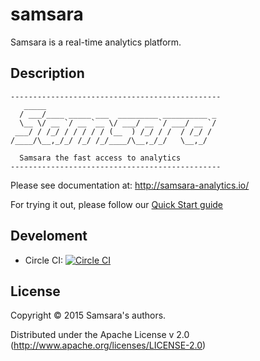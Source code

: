 # samsara

Samsara is a real-time analytics platform.

## Description

```
-----------------------------------------------
   _____
  / ___/____ _____ ___  _________ __________ _
  \__ \/ __ `/ __ `__ \/ ___/ __ `/ ___/ __ `/
 ___/ / /_/ / / / / / (__  ) /_/ / /  / /_/ /
/____/\__,_/_/ /_/ /_/____/\__,_/_/   \__,_/

  Samsara the fast access to analytics
-----------------------------------------------
```

Please see documentation at: http://samsara-analytics.io/

For trying it out, please follow our [Quick Start guide](/docs/quick-start.md)

## Develoment

  * Circle CI: [![Circle CI](https://circleci.com/gh/samsara/samsara/tree/master.svg?style=svg)](https://circleci.com/gh/samsara/samsara/tree/master)

## License

Copyright © 2015 Samsara's authors.

Distributed under the Apache License v 2.0 (http://www.apache.org/licenses/LICENSE-2.0)
